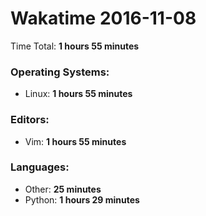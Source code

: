 # Wakatime 2016-11-08

Time Total: **1 hours 55 minutes**

### Operating Systems:
- Linux: **1 hours 55 minutes** 

### Editors:
- Vim: **1 hours 55 minutes** 

### Languages:
- Other: **25 minutes** 
- Python: **1 hours 29 minutes** 

